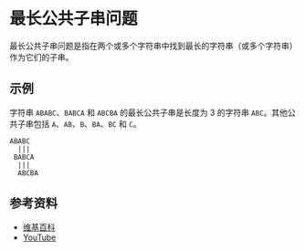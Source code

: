 # 最长公共子串问题

最长公共子串问题是指在两个或多个字符串中找到最长的字符串（或多个字符串）作为它们的子串。

## 示例

字符串 `ABABC`、`BABCA` 和 `ABCBA` 的最长公共子串是长度为 3 的字符串 `ABC`。其他公共子串包括 `A`、`AB`、`B`、`BA`、`BC` 和 `C`。

```
ABABC
  |||
 BABCA
  |||
  ABCBA
```

## 参考资料

- [维基百科](https://en.wikipedia.org/wiki/Longest_common_substring_problem)
- [YouTube](https://www.youtube.com/watch?v=BysNXJHzCEs&list=PLLXdhg_r2hKA7DPDsunoDZ-Z769jWn4R8)